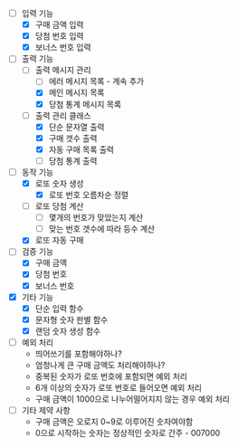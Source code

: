 - [ ]  입력 기능
    - [x]  구매 금액 입력
    - [x]  당첨 번호 입력
    - [x]  보너스 번호 입력
- [ ]  출력 기능
    - [ ]  출력 메시지 관리
        - [ ]  에러 메시지 목록 - 계속 추가
        - [x]  메인 메시지 목록
        - [x]  당첨 통계 메시지 목록
    - [ ]  출력 관리 클래스
        - [x]  단순 문자열 출력
        - [x]  구매 갯수 출력
        - [x]  자동 구매 목록 출력
        - [ ]  당첨 통계 출력
- [ ]  동작 기능
    - [x]  로또 숫자 생성
        - [x]  로또 번호 오름차순 정렬
    - [ ]  로또 당첨 계산
        - [ ]  몇개의 번호가 맞았는지 계산
        - [ ]  맞는 번호 갯수에 따라 등수 계산
    - [x]  로또 자동 구매
- [ ]  검증 기능
    - [x]  구매 금액
    - [x]  당첨 번호
    - [x]  보너스 번호
- [x]  기타 기능
    - [x]  단순 입력 함수
    - [x]  문자형 숫자 판별 함수
    - [x]  랜덤 숫자 생성 함수
- [ ]  예외 처리
    - 띄어쓰기를 포함해야하나?
    - 엄청나게 큰 구매 금액도 처리해야하나?
    - 중복된 숫자가 로또 번호에 포함되면 예외 처리
    - 6개 이상의 숫자가 로또 번호로 들어오면 예외 처리
    - 구매 금액이 1000으로 나누어떨어지지 않는 경우 예외 처리
- [ ]  기타 제약 사항
    -  구매 금액은 오로지 0~9로 이루어진 숫자여야함
    -  0으로 시작하는 숫자는 정상적인 숫자로 간주 - 007000
